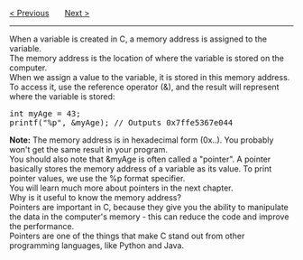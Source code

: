 <a href="/User-Input.md">&lt; Previous</a>
&nbsp;&nbsp;&nbsp;&nbsp;&nbsp;
<a href="/Pointers.md">Next &gt;</a>
<hr>
When a variable is created in C, a memory address is assigned to the variable.
<br>
The memory address is the location of where the variable is stored on the computer.
<br>
When we assign a value to the variable, it is stored in this memory address.
<br>
To access it, use the reference operator (&), and the result will represent where the variable is stored:
<pre>
int myAge = 43;
printf("%p", &myAge); // Outputs 0x7ffe5367e044
</pre>
<b>Note:</b> The memory address is in hexadecimal form (0x..). You probably won't get the same result in your program.
<br>
You should also note that &myAge is often called a "pointer". A pointer basically stores the memory address of a variable as its value. To print pointer values, we use the %p format specifier.
<br>
You will learn much more about pointers in the next chapter.
<br>
Why is it useful to know the memory address?
<br>
Pointers are important in C, because they give you the ability to manipulate the data in the computer's memory - this can reduce the code and improve the performance.
<br>
Pointers are one of the things that make C stand out from other programming languages, like Python and Java.
